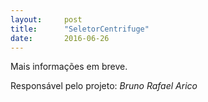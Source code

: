 ```yaml
---
layout:     post
title:      "SeletorCentrifuge"
date:       2016-06-26
---
```


Mais informações em breve.

Responsável pelo projeto: *Bruno Rafael Arico*